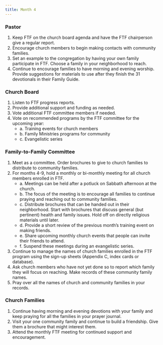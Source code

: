 ```yaml
---
title: Month 4
---
```


### Pastor

1. Keep FTF on the church board agenda and have the FTF chairperson give a regular report.
2. Encourage church members to begin making contacts with community families.
3. Set an example to the congregation by having your own family participate in FTF. Choose a family in your neighborhood to reach.
4. Continue to encourage families to have morning and evening worship. Provide suggestions for materials to use after they finish the 31 devotionals in their Family Guide.

### Church Board

1. Listen to FTF progress reports.
2. Provide additional support and funding as needed.
3. Vote additional FTF committee members if needed.
4. Vote on recommended programs by the FTF committee for the upcoming year:
   - a. Training events for church members
   - b. Family Ministries programs for community
   - c. Evangelistic series

### Family-to-Family Committee

1. Meet as a committee. Order brochures to give to church families to distribute to community families.
2. For months 4-9, hold a monthly or bi-monthly meeting for all church members enrolled in FTF.
   - a. Meetings can be held after a potluck on Sabbath afternoon at the church.
   - b. The focus of the meeting is to encourage all families to continue praying and reaching out to community families.
   - c. Distribute brochures that can be handed out in their neighborhood. Start with brochures that discuss general (but pertinent) health and family issues. Hold off on directly religious materials until later.
   - d. Provide a short review of the previous month’s training event on making friends.
   - e. Share upcoming monthly church events that people can invite their friends to attend.
   - f. Suspend these meetings during an evangelistic series.
3. Continue to manage the names of church families enrolled in the FTF program using the sign-up sheets (Appendix C, index cards or database).
4. Ask church members who have not yet done so to report which family they will focus on reaching. Make records of these community family names.
5. Pray over all the names of church and community families in your records.

### Church Families

1. Continue having morning and evening devotions with your family and keep praying for all the families in your prayer journal.
2. Visit your one community family and continue to build a friendship. Give them a brochure that might interest them.
3. Attend the monthly FTF meeting for continued support and encouragement.